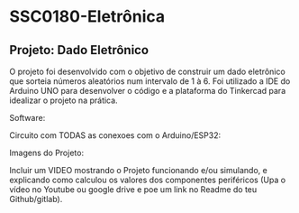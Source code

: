 # SSC0180-Eletrônica
## Projeto: Dado Eletrônico
O projeto foi desenvolvido com o objetivo de construir um dado eletrônico que sorteia números aleatórios num intervalo de 1 à 6. Foi utilizado a IDE do Arduino UNO para desenvolver o código e a plataforma do Tinkercad para idealizar o projeto na prática.

Software:

Circuito com TODAS as conexoes com o Arduino/ESP32:

Imagens do Projeto:

Incluir um VIDEO mostrando o Projeto funcionando e/ou simulando, e explicando como calculou os valores dos componentes periféricos (Upa o vídeo no Youtube ou google drive e poe um link no Readme do teu Github/gitlab).
